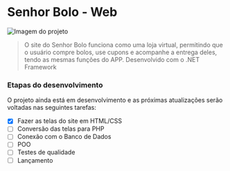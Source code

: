 # Senhor Bolo - Web

<img src="https://i.imgur.com/1kRIpfl.png" alt="Imagem do projeto">

> O site do Senhor Bolo funciona como uma loja virtual, permitindo que o usuário compre bolos, use cupons e acompanhe a entrega deles, tendo as mesmas funções do APP. Desenvolvido com o .NET Framework

### Etapas do desenvolvimento

O projeto ainda está em desenvolvimento e as próximas atualizações serão voltadas nas seguintes tarefas:

- [x] Fazer as telas do site em HTML/CSS
- [ ] Conversão das telas para PHP
- [ ] Conexão com o Banco de Dados
- [ ] POO
- [ ] Testes de qualidade
- [ ] Lançamento
